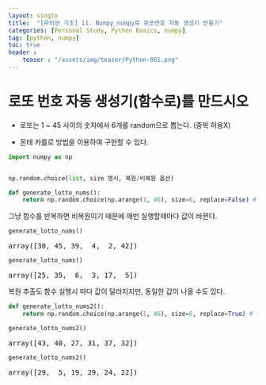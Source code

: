 ```yaml
---
layout: single
title:  "[파이썬 기초] 11. Numpy_numpy로 로또번호 자동 생성기 만들기"
categories: [Personal Study, Python Basics, numpy]
tag: [python, numpy]
toc: true
header :
    teaser : "/assets/img/teaser/Python-001.png"
---
```


<head>
  <style>
    table.dataframe {
      white-space: normal;
      width: 100%;
      height: 240px;
      display: block;
      overflow: auto;
      font-family: Arial, sans-serif;
      font-size: 0.9rem;
      line-height: 20px;
      text-align: center;
      border: 0px !important;
    }

    table.dataframe th {
      text-align: center;
      font-weight: bold;
      padding: 8px;
    }

    table.dataframe td {
      text-align: center;
      padding: 8px;
    }

    table.dataframe tr:hover {
      background: #b8d1f3; 
    }

    .output_prompt {
      overflow: auto;
      font-size: 0.9rem;
      line-height: 1.45;
      border-radius: 0.3rem;
      -webkit-overflow-scrolling: touch;
      padding: 0.8rem;
      margin-top: 0;
      margin-bottom: 15px;
      font: 1rem Consolas, "Liberation Mono", Menlo, Courier, monospace;
      color: $code-text-color;
      border: solid 1px $border-color;
      border-radius: 0.3rem;
      word-break: normal;
      white-space: pre;
    }

  .dataframe tbody tr th:only-of-type {
      vertical-align: middle;
  }

  .dataframe tbody tr th {
      vertical-align: top;
  }

  .dataframe thead th {
      text-align: center !important;
      padding: 8px;
  }

  .page__content p {
      margin: 0 0 0px !important;
  }

  .page__content p > strong {
    font-size: 0.8rem !important;
  }

  </style>
</head>


# 로또 번호 자동 생성기(함수로)를 만드시오

  - 로또는 1 ~ 45 사이의 숫자에서 6개를 random으로 뽑는다. (중복 허용X)

  - 몬테 카를로 방법을 이용하여 구현할 수 있다.



```python
import numpy as np
```

```python

np.random.choice(list, size 명시, 복원/비복원 옵션)

````



```python
def generate_lotto_nums():
    return np.random.choice(np.arange(1, 46), size=6, replace=False) # 비복원 추출 (중복 X)
```

그냥 함수를 반복하면 비복원이기 때문에 매번 실행할때마다 값이 바뀐다.



```python
generate_lotto_nums()
```

<pre>
array([30, 45, 39,  4,  2, 42])
</pre>

```python
generate_lotto_nums()
```

<pre>
array([25, 35,  6,  3, 17,  5])
</pre>
복원 추출도 함수 실행시 마다 값이 달라지지만, 동일한 값이 나올 수도 있다. 



```python
def generate_lotto_nums2():
    return np.random.choice(np.arange(1, 46), size=6, replace=True) # 복원 추출 (중복 O)
```


```python
generate_lotto_nums2()
```

<pre>
array([43, 40, 27, 31, 37, 32])
</pre>

```python
generate_lotto_nums2()
```

<pre>
array([29,  5, 19, 29, 24, 22])
</pre>